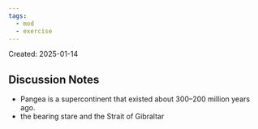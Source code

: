 ```yaml
---
tags:
  - mod
  - exercise
---
```

Created: 2025-01-14

## Discussion Notes
- Pangea is a supercontinent that existed about 300–200 million years ago.
- the bearing stare and the Strait of Gibraltar 